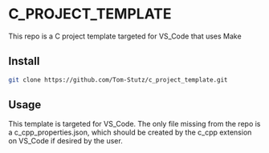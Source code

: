 # C_PROJECT_TEMPLATE

This repo is a C project template targeted for VS_Code that uses Make

## Install

```sh
git clone https://github.com/Tom-Stutz/c_project_template.git
```


## Usage

This template is targeted for VS_Code. The only file missing from the repo is a c_cpp_properties.json, which should be created by the c_cpp extension on VS_Code if desired by the user.




